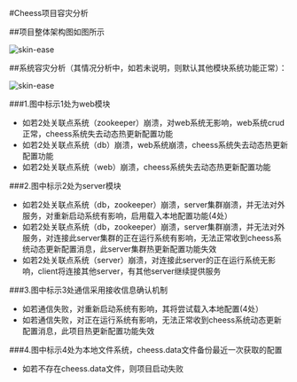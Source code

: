 #Cheess项目容灾分析

##项目整体架构图如图所示

![skin-ease](http://mauersu.github.io/img/cheess/cheessArch.png)

##系统容灾分析（其情况分析中，如若未说明，则默认其他模块系统功能正常）：

![skin-ease](http://mauersu.github.io/img/cheess/cheessProb.png)

###1.图中标示1处为web模块
* 如若2处关联点系统（zookeeper）崩溃，对web系统无影响，web系统crud正常，cheess系统失去动态热更新配置功能
* 如若2处关联点系统（db）崩溃，web系统崩溃，cheess系统失去动态热更新配置功能
* 如若2处关联点系统（web）崩溃，cheess系统失去动态热更新配置功能

###2.图中标示2处为server模块
* 如若2处关联点系统（db，zookeeper）崩溃，server集群崩溃，并无法对外服务，对重新启动系统有影响，启用载入本地配置功能(4处）
* 如若2处关联点系统（db，zookeeper）崩溃，server集群崩溃，并无法对外服务，对连接此server集群的正在运行系统有影响，无法正常收到cheess系统动态更新配置消息，此server集群热更新配置功能失效
* 如若2处关联点系统（server）崩溃，对连接此server的正在运行系统无影响，client将连接其他server，有其他server继续提供服务

###3.图中标示3处通信采用接收信息确认机制
* 如若通信失败，对重新启动系统有影响，其将尝试载入本地配置(4处）
* 如若通信失败，对正在运行系统有影响，无法正常收到cheess系统动态更新配置消息，此项目热更新配置功能失效

###4.图中标示4处为本地文件系统，cheess.data文件备份最近一次获取的配置
* 如若不存在cheess.data文件，则项目启动失败



